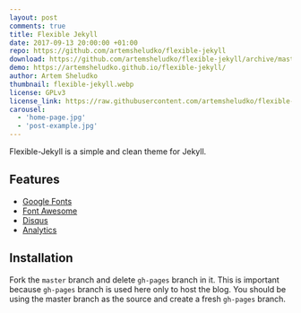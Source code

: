 ```yaml
---
layout: post
comments: true
title: Flexible Jekyll
date: 2017-09-13 20:00:00 +01:00
repo: https://github.com/artemsheludko/flexible-jekyll
download: https://github.com/artemsheludko/flexible-jekyll/archive/master.zip
demo: https://artemsheludko.github.io/flexible-jekyll/
author: Artem Sheludko
thumbnail: flexible-jekyll.webp
license: GPLv3
license_link: https://raw.githubusercontent.com/artemsheludko/flexible-jekyll/refs/heads/master/LICENSE
carousel:
  - 'home-page.jpg'
  - 'post-example.jpg'
---
```


Flexible-Jekyll is a simple and clean theme for Jekyll.

## Features

* [Google Fonts](https://fonts.google.com/)
* [Font Awesome](https://fontawesome.io/)
* [Disqus](https://disqus.com/)
* [Analytics](https://analytics.google.com/analytics/web/)

## Installation

Fork the `master` branch and delete `gh-pages` branch in it. This is important because `gh-pages` branch is used here only to host the blog. You should be using the master branch as the source and create a fresh `gh-pages` branch.
